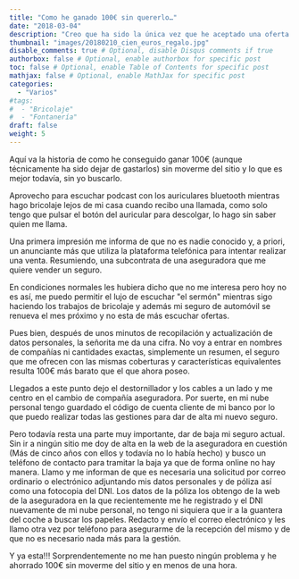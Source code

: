 ```yaml
---
title: "Como he ganado 100€ sin quererlo…"
date: "2018-03-04"
description: "Creo que ha sido la única vez que he aceptado una oferta teléfonica."
thumbnail: "images/20180210_cien_euros_regalo.jpg"
disable_comments: true # Optional, disable Disqus comments if true
authorbox: false # Optional, enable authorbox for specific post
toc: false # Optional, enable Table of Contents for specific post
mathjax: false # Optional, enable MathJax for specific post
categories:
  - "Varios"
#tags:
#  - "Bricolaje"
#  - "Fontanería"
draft: false
weight: 5
---
```

Aquí va la historia de como he conseguido ganar 100€ (aunque técnicamente ha sido dejar de gastarlos) sin moverme del sitio y lo que es mejor todavía, sin yo buscarlo.

Aprovecho para escuchar podcast con los auriculares bluetooth mientras hago bricolaje lejos de mi casa cuando recibo una llamada, como solo tengo que pulsar el botón del auricular para descolgar, lo hago sin saber quien me llama.


Una primera impresión me informa de que no es nadie conocido y, a priori, un anunciante más que utiliza la plataforma telefónica para intentar realizar una venta. Resumiendo, una subcontrata de una aseguradora que me quiere vender un seguro.

En condiciones normales les hubiera dicho que no me interesa pero hoy no es así, me puedo permitir el lujo de escuchar "el sermón" mientras sigo haciendo los trabajos de bricolaje y además mi seguro de automóvil se renueva el mes próximo y no esta de más escuchar ofertas.

Pues bien, después de unos minutos de recopilación y actualización de datos personales, la señorita me da una cifra. No voy a entrar en nombres de compañías ni cantidades exactas, simplemente un resumen, el seguro que me ofrecen con las mismas coberturas y características equivalentes resulta 100€ más barato que el que ahora poseo.

Llegados a este punto dejo el destornillador y los cables a un lado y me centro en el cambio de compañía aseguradora. Por suerte, en mi nube personal tengo guardado el código de cuenta cliente de mi banco por lo que puedo realizar todas las gestiones para dar de alta mi nuevo seguro.

Pero todavía resta una parte muy importante, dar de baja mi seguro actual. Sin ir a ningún sitio me doy de alta en la web de la aseguradora en cuestión (Más de cinco años con ellos y todavía no lo había hecho) y busco un teléfono de contacto para tramitar la baja ya que de forma online no hay manera. Llamo y me informan de que es necesaria una solicitud por correo ordinario o electrónico adjuntando mis datos personales y de póliza así como una fotocopia del DNI. Los datos de la póliza los obtengo de la web de la aseguradora en la que recientemente me he registrado y el DNI nuevamente de mi nube personal, no tengo ni siquiera que ir a la guantera del coche a buscar los papeles. Redacto y envío el correo electrónico y les llamo otra vez por teléfono para asegurarme de la recepción del mismo y de que no es necesario nada más para la gestión.

Y ya esta!!! Sorprendentemente no me han puesto ningún problema y he ahorrado 100€ sin moverme del sitio y en menos de una hora.
